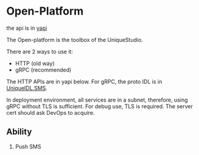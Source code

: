 # Open-Platform

the api is in [yapi](https://yapi.hustunique.com/project/11/interface/api)

The Open-platform is the toolbox of the UniqueStudio. 

There are 2 ways to use it:

- HTTP (old way)
- gRPC (recommended)

The HTTP APIs are in yapi below. For gRPC, the proto IDL is in [UniqueIDL.SMS](https://github.com/UniqueStudio/UniqueIDL/blob/master/sms.proto). 

In deployment environment, all services are in a subnet, therefore, using gRPC without TLS is sufficient. For debug use, TLS is required. The server cert should ask DevOps to acquire.

## Ability

1. Push SMS